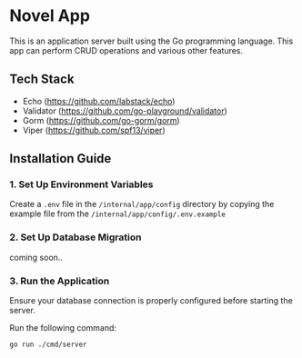 # Novel App

This is an application server built using the Go programming language. This app can perform CRUD operations and various other features.

## Tech Stack
- Echo (https://github.com/labstack/echo)
- Validator (https://github.com/go-playground/validator)
- Gorm (https://github.com/go-gorm/gorm)
- Viper (https://github.com/spf13/viper)

## Installation Guide

### 1. Set Up Environment Variables
Create a `.env` file in the `/internal/app/config` directory by copying the example file from the `/internal/app/config/.env.example`

### 2. Set Up Database Migration
coming soon..

### 3. Run the Application

Ensure your database connection is properly configured before starting the server.

Run the following command:

```sh
go run ./cmd/server
```
